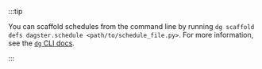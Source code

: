 :::tip

You can scaffold schedules from the command line by running `dg scaffold defs dagster.schedule <path/to/schedule_file.py>`. For more information, see the [`dg` CLI docs](/api/dagster/dg-cli#dg-scaffold).

:::